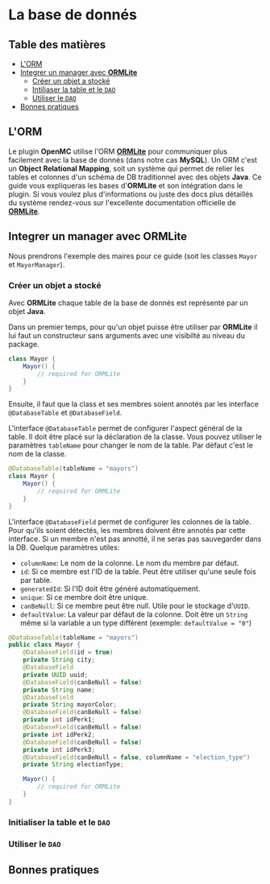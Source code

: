 # La base de donnés

## Table des matières
- [L'ORM](#lorm)
- [Integrer un manager avec **ORMLite**](#integrer-un-manager-avec-ormlite)
  - [Créer un objet a stocké](#créer-un-objet-a-stocké)
  - [Intiliaser la table et le `DAO`](#initialiser-la-table-et-le-dao)
  - [Utiliser le `DAO`](#utiliser-le-dao)
- [Bonnes pratiques](#bonnes-pratiques)

## L'ORM

Le plugin **OpenMC** utilise l'ORM [**ORMLite**](https://ormlite.com/) pour communiquer
plus facilement avec la base de donnés (dans notre cas **MySQL**). Un ORM c'est
un **Object Relational Mapping**, soit un système qui permet de relier les tables
et colonnes d'un schéma de DB traditionnel avec des objets **Java**. Ce guide vous
expliqueras les bases d'**ORMLite** et son intégration dans le plugin. Si vous
voulez plus d'informations ou juste des docs plus détaillés du système rendez-vous
sur l'excellente documentation officielle de
[**ORMLite**](https://ormlite.com/javadoc/ormlite-core/doc-files/ormlite.html).

## Integrer un manager avec **ORMLite**

Nous prendrons l'exemple des maires pour ce guide (soit les classes `Mayor`
et `MayorManager`).

### Créer un objet a stocké

Avec **ORMLite** chaque table de la base de donnés est représenté par un objet
**Java**.

Dans un premier temps, pour qu'un objet puisse être utiliser par **ORMLite**
il lui faut un constructeur sans arguments avec une visibilté au niveau du package.

```java
class Mayor {
    Mayor() {
        // required for ORMLite
    }
}
```

Ensuite, il faut que la class et ses membres soient annotés par les interface
`@DatabaseTable` et `@DatabaseField`.

L'interface `@DatabaseTable` permet de configurer l'aspect général de la table.
Il doit être placé sur la déclaration de la classe. Vous pouvez utiliser le
paramètres `tableName` pour changer le nom de la table. Par défaut c'est le nom
de la classe.

```java
@DatabaseTable(tableName = "mayors")
class Mayor {
    Mayor() {
        // required for ORMLite
    }
}
```

L'interface `@DatabaseField` permet de configurer les colonnes de la table. Pour
qu'ils soient détectés, les membres doivent être annotés par cette interface. Si
un membre n'est pas annotté, il ne seras pas sauvegarder dans la DB.
Quelque paramètres utiles:

- `columnName`: Le nom de la colonne. Le nom du membre par défaut.
- `id`: Si ce membre est l'ID de la table. Peut être utiliser qu'une seule fois par table.
- `generatedId`: Si l'ID doit être généré automatiquement.
- `unique`: Si ce membre doit être unique.
- `canBeNull`: Si ce membre peut être null. Utile pour le stockage d'`UUID`.
- `defaultValue`: La valeur par défaut de la colonne. Doit être un `String` même si la variable a un type différent (exemple: `defaultValue = "0"`)

```java
@DatabaseTable(tableName = "mayors")
public class Mayor {
    @DatabaseField(id = true)
    private String city;
    @DatabaseField
    private UUID uuid;
    @DatabaseField(canBeNull = false)
    private String name;
    @DatabaseField
    private String mayorColor;
    @DatabaseField(canBeNull = false)
    private int idPerk1;
    @DatabaseField(canBeNull = false)
    private int idPerk2;
    @DatabaseField(canBeNull = false)
    private int idPerk3;
    @DatabaseField(canBeNull = false, columnName = "election_type")
    private String electionType;

    Mayor() {
        // required for ORMLite
    }
}
```

### Initialiser la table et le `DAO`
### Utiliser le `DAO`

## Bonnes pratiques
